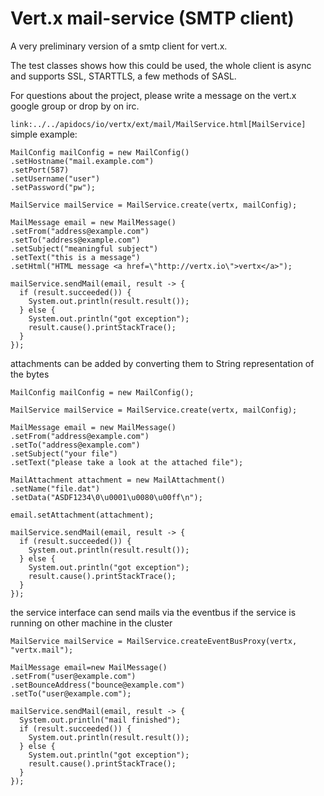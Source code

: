 # Vert.x mail-service (SMTP client)

A very preliminary version of a smtp client for vert.x.

The test classes shows how this could be used, the whole client is async and supports SSL, STARTTLS, a few methods of SASL.

For questions about the project, please write a message on the vert.x google group or drop by on irc.

`link:../../apidocs/io/vertx/ext/mail/MailService.html[MailService]`
simple example:

~~~~ {.java}
MailConfig mailConfig = new MailConfig()
.setHostname("mail.example.com")
.setPort(587)
.setUsername("user")
.setPassword("pw");

MailService mailService = MailService.create(vertx, mailConfig);

MailMessage email = new MailMessage()
.setFrom("address@example.com")
.setTo("address@example.com")
.setSubject("meaningful subject")
.setText("this is a message")
.setHtml("HTML message <a href=\"http://vertx.io\">vertx</a>");

mailService.sendMail(email, result -> {
  if (result.succeeded()) {
    System.out.println(result.result());
  } else {
    System.out.println("got exception");
    result.cause().printStackTrace();
  }
});
~~~~

attachments can be added by converting them to String representation of
the bytes

~~~~ {.java}
MailConfig mailConfig = new MailConfig();

MailService mailService = MailService.create(vertx, mailConfig);

MailMessage email = new MailMessage()
.setFrom("address@example.com")
.setTo("address@example.com")
.setSubject("your file")
.setText("please take a look at the attached file");

MailAttachment attachment = new MailAttachment()
.setName("file.dat")
.setData("ASDF1234\0\u0001\u0080\u00ff\n");

email.setAttachment(attachment);

mailService.sendMail(email, result -> {
  if (result.succeeded()) {
    System.out.println(result.result());
  } else {
    System.out.println("got exception");
    result.cause().printStackTrace();
  }
});
~~~~

the service interface can send mails via the eventbus if the service is
running on other machine in the cluster

~~~~ {.java}
MailService mailService = MailService.createEventBusProxy(vertx, "vertx.mail");

MailMessage email=new MailMessage()
.setFrom("user@example.com")
.setBounceAddress("bounce@example.com")
.setTo("user@example.com");

mailService.sendMail(email, result -> {
  System.out.println("mail finished");
  if (result.succeeded()) {
    System.out.println(result.result());
  } else {
    System.out.println("got exception");
    result.cause().printStackTrace();
  }
});
~~~~
